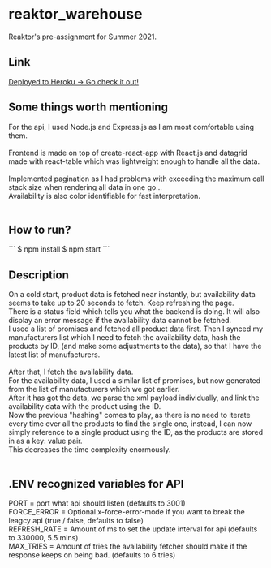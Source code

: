 # reaktor_warehouse
Reaktor's pre-assignment for Summer 2021.<br>

## Link
[Deployed to Heroku -> Go check it out!](https://reaktor-warehouse-s21.herokuapp.com/)

## Some things worth mentioning
For the api, I used Node.js and Express.js as I am most comfortable using them.<br><br>
Frontend is made on top of create-react-app with React.js and datagrid made with react-table which was lightweight enough to handle all the data.<br>
<br>
Implemented pagination as I had problems with exceeding the maximum call stack size when rendering all data in one go...<br>
Availability is also color identifiable for fast interpretation.
<br><br>

## How to run?
´´´
$ npm install
$ npm start
´´´

## Description
On a cold start, product data is fetched near instantly, but availability data seems to take up to 20 seconds to fetch. Keep refreshing the page.<br>
There is a status field which tells you what the backend is doing. It will also display an error message if the availability data cannot be fetched.<br>
I used a list of promises and fetched all product data first. Then I synced my manufacturers list which I need to fetch the availability data, hash the products by ID, (and make some adjustments to the data), so that I have the latest list of manufacturers.<br><br>
After that, I fetch the availability data.<br>
For the availability data, I used a similar list of promises, but now generated from the list of manufacturers which we got earlier.<br>
After it has got the data, we parse the xml payload individually, and link the availability data with the product using the ID.<br>
Now the previous "hashing" comes to play, as there is no need to iterate every time over all the products to find the single one, instead, I can now simply reference to a single product using the ID, as the products are stored in as a key: value pair.<br>
This decreases the time complexity enormously.<br>
<br>

## .ENV recognized variables for API
PORT = port what api should listen (defaults to 3001)<br>
FORCE_ERROR = Optional x-force-error-mode if you want to break the leagcy api (true / false, defaults to false)<br>
REFRESH_RATE = Amount of ms to set the update interval for api (defaults to 330000, 5.5 mins)<br>
MAX_TRIES = Amount of tries the availability fetcher should make if the response keeps on being bad. (defaults to 6 tries)
